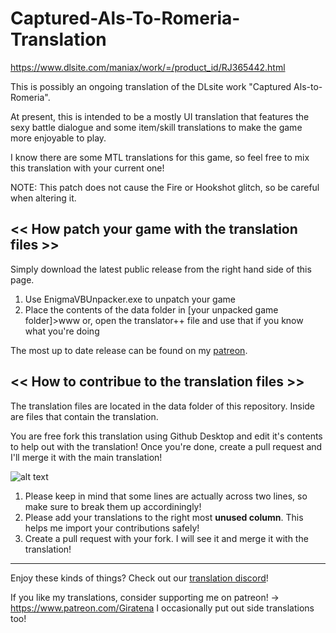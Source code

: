 # Captured-Als-To-Romeria-Translation
https://www.dlsite.com/maniax/work/=/product_id/RJ365442.html 

This is possibly an ongoing translation of the DLsite work "Captured Als-to-Romeria".

At present, this is intended to be a mostly UI translation that features the sexy battle dialogue
and some item/skill translations to make the game more enjoyable to play.

I know there are some MTL translations for this game, so feel free to mix this translation with
your current one!

NOTE: This patch does not cause the Fire or Hookshot glitch, so be careful when altering it.

<< How patch your game with the translation files >>
-------------------------------------------
Simply download the latest public release from the right hand side of this page.
1. Use EnigmaVBUnpacker.exe to unpatch your game
2. Place the contents of the data folder in [your unpacked game folder]>www 
or, open the translator++ file and use that if you know what you're doing

The most up to date release can be found on my [patreon](https://www.patreon.com/Giratena).

<< How to contribue to the translation files >>
-------------------------------------------
The translation files are located in the data folder of this repository. Inside are files that contain the translation.

You are free fork this translation using Github Desktop and edit it's contents to help out with the translation! Once you're done, create a pull request and I'll merge it with the main translation!

![alt text](https://media.discordapp.net/attachments/665763618326839326/963235261813231656/unknown.png)

1. Please keep in mind that some lines are actually across two lines, so make sure to
break them up accordiningly!
2. Please add your translations to the right most **unused column**. This helps me import your contributions safely!
3. Create a pull request with your fork. I will see it and merge it with the translation!


-------------------------------------------
Enjoy these kinds of things? Check out our [translation discord](https://discord.gg/QJppHcu)! 

If you like my translations, consider supporting me on patreon! -> https://www.patreon.com/Giratena
I occasionally put out side translations too!
